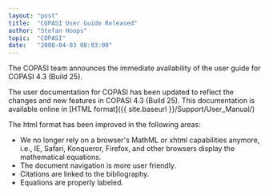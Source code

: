 ```yaml
---
layout: "post"
title:  "COPASI User Guide Released"
author: "Stefan Hoops"
topic:  "COPASI"
date:   "2008-04-03 08:03:00"
---
```


The COPASI team announces the immediate availability of the user guide
for COPASI 4.3 (Build 25). 

The user documentation for COPASI has been updated to reflect the
changes and new features in COPASI 4.3 (Build 25). This documentation
is available online in 
[HTML format]({{ site.baseurl }}/Support/User_Manual/) 

The html format has been improved in the following areas:

* We no longer rely on a browser's MathML or xhtml capabilities anymore, i.e., IE, Safari, Konqueror, Firefox, and other browsers display the mathematical equations.
* The document navigation is more user friendly.
* Citations are linked to the bibliography.
* Equations are properly labeled.


